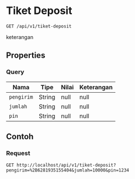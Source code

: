 # Tiket Deposit
```http
GET /api/v1/tiket-deposit
```
keterangan
## Properties
### Query
Nama | Tipe | Nilai | Keterangan
--- | --- | --- | ---
<code>pengirim</code> | String | null | null
<code>jumlah</code> | String | null | null
<code>pin</code> | String | null | null
## Contoh
### Request
```http
GET http://localhost/api/v1/tiket-deposit?pengirim=%2B6281935155404&jumlah=10000&pin=1234


```
